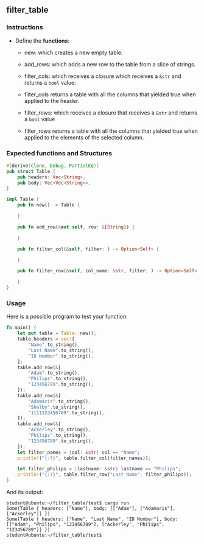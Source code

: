 ## filter_table

### Instructions

- Define the **functions**:

  - new: which creates a new empty table.

  - add_rows: which adds a new row to the table from a slice of strings.

  - filter_cols: which receives a closure which receives a `&str` and returns a `bool` value:

  - filter_cols returns a table with all the columns that yielded true when applied to the header.

  - filter_rows: which receives a closure that receives a `&str` and returns a `bool` value

  - filter_rows returns a table with all the columns that yielded true when applied to the elements of the selected column.

### Expected functions and Structures

```rust
#[derive(Clone, Debug, PartialEq)]
pub struct Table {
	pub headers: Vec<String>,
	pub body: Vec<Vec<String>>,
}

impl Table {
	pub fn new() -> Table {

	}

	pub fn add_row(&mut self, row: &[String]) {

	}

	pub fn filter_col(&self, filter: ) -> Option<Self> {

	}

	pub fn filter_row(&self, col_name: &str, filter: ) -> Option<Self> {

	}
}
```

### Usage

Here is a possible program to test your function:

```rust
fn main() {
	let mut table = Table::new();
	table.headers = vec![
		"Name".to_string(),
		"Last Name".to_string(),
		"ID Number".to_string(),
	];
	table.add_row(&[
		"Adam".to_string(),
		"Philips".to_string(),
		"123456789".to_string(),
	]);
	table.add_row(&[
		"Adamaris".to_string(),
		"Shelby".to_string(),
		"1111123456789".to_string(),
	]);
	table.add_row(&[
		"Ackerley".to_string(),
		"Philips".to_string(),
		"123456789".to_string(),
	]);
	let filter_names = |col: &str| col == "Name";
	println!("{:?}", table.filter_col(filter_names));

	let filter_philips = |lastname: &str| lastname == "Philips";
	println!("{:?}", table.filter_row("Last Name", filter_philips));
}
```

And its output:

```console
student@ubuntu:~/filter_table/test$ cargo run
Some(Table { headers: ["Name"], body: [["Adam"], ["Adamaris"], ["Ackerley"]] })
Some(Table { headers: ["Name", "Last Name", "ID Number"], body: [["Adam", "Philips", "123456789"], ["Ackerley", "Philips", "123456789"]] })
student@ubuntu:~/filter_table/test$
```
